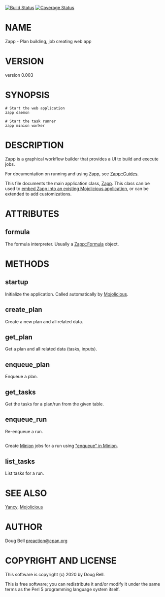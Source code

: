 [![Build Status](https://travis-ci.org/preaction/Zapp.svg?branch=master)](https://travis-ci.org/preaction/Zapp)
[![Coverage Status](https://coveralls.io/repos/preaction/Zapp/badge.svg?branch=master)](https://coveralls.io/r/preaction/Zapp?branch=master)

# NAME

Zapp - Plan building, job creating web app

# VERSION

version 0.003

# SYNOPSIS

    # Start the web application
    zapp daemon

    # Start the task runner
    zapp minion worker

# DESCRIPTION

Zapp is a graphical workflow builder that provides a UI to build and
execute jobs.

For documentation on running and using Zapp, see [Zapp::Guides](https://metacpan.org/pod/Zapp::Guides).

This file documents the main application class, [Zapp](https://metacpan.org/pod/Zapp). This class can
be used to [embed Zapp into an existing Mojolicious application](https://docs.mojolicious.org/Mojolicious/Guides/Routing#Embed-applications), or
can be extended to add customizations.

# ATTRIBUTES

## formula

The formula interpreter. Usually a [Zapp::Formula](https://metacpan.org/pod/Zapp::Formula) object.

# METHODS

## startup

Initialize the application. Called automatically by [Mojolicious](https://metacpan.org/pod/Mojolicious).

## create\_plan

Create a new plan and all related data.

## get\_plan

Get a plan and all related data (tasks, inputs).

## enqueue\_plan

Enqueue a plan.

## get\_tasks

Get the tasks for a plan/run from the given table.

## enqueue\_run

Re-enqueue a run.

## 

Create [Minion](https://metacpan.org/pod/Minion) jobs for a run using ["enqueue" in Minion](https://metacpan.org/pod/Minion#enqueue).

## list\_tasks

List tasks for a run.

# SEE ALSO

[Yancy](https://metacpan.org/pod/Yancy), [Mojolicious](https://metacpan.org/pod/Mojolicious)

# AUTHOR

Doug Bell <preaction@cpan.org>

# COPYRIGHT AND LICENSE

This software is copyright (c) 2020 by Doug Bell.

This is free software; you can redistribute it and/or modify it under
the same terms as the Perl 5 programming language system itself.
